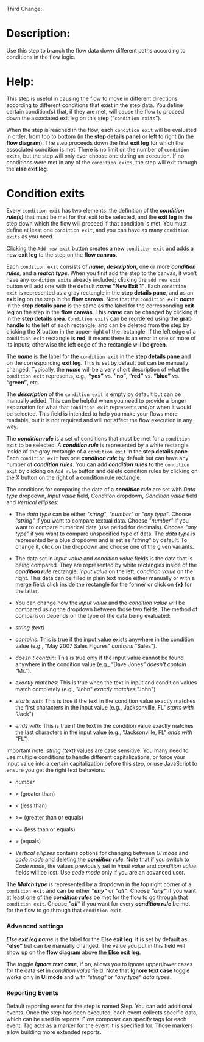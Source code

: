 Third Change:
# Description:

Use this step to branch the flow data down different paths according to conditions in the flow logic.



# Help:

This step is useful in causing the flow to move in different directions according to different conditions that exist in the step data. You define certain condition(s) that, if they are met, will cause the flow to proceed down the associated exit leg on this step (“`condition exits`”).

  

When the step is reached in the flow, each `condition exit` will be evaluated in order, from top to bottom (in the __step details pane__) or left to right (in the __flow diagram__). The step proceeds down the first __exit leg__ for which the associated condition is met. There is no limit on the number of `condition exits`, but the step will only ever choose one during an execution. If no conditions were met in any of the `condition exits`, the step will exit through the __else exit leg__.

  
  

# Condition exits

Every `condition exit` has two elements: the definition of the ___condition rule(s)___ that must be met for that exit to be selected, and the __exit leg__ in the step down which the flow will proceed if that condition is met. You must define at least one `condition exit`, and you can have as many `condition exits` as you need.

  

Clicking the `Add new exit` button creates a new `condition exit` and adds a new __exit leg__ to the step on the __flow canvas__.

  

Each `condition exit` consists of ___name___, ___description___, one or more ___condition rules___, and a ___match type___. When you first add the step to the canvas, it won’t have any `condition exits` already included; clicking the `add new exit` button will add one with the default ___name___ __"New Exit 1"__. Each `condition exit` is represented as a gray rectangle in the __step details pane__, and as an __exit leg__ on the step in the __flow canvas__. Note that the `condition exit` ___name___ in the __step details pane__ is the same as the label for the corresponding __exit leg__ on the step in the __flow canvas__. This ___name___ can be changed by clicking it in the __step details area__. `Condition exits` can be reordered using the __grab handle__ to the left of each rectangle, and can be deleted from the step by clicking the __X__ button in the upper-right of the rectangle. If the left edge of a `condition exit` rectangle is __red__, it means there is an error in one or more of its inputs; otherwise the left edge of the rectangle will be __green__.

  

The ___name___ is the label for the `condition exit` in the __step details pane__ and on the corresponding __exit leg__. This is set by default but can be manually changed. Typically, the ___name___ will be a very short description of what the `condition exit` represents, e.g., __“yes”__ vs. __“no”__, __“red”__ vs. __“blue”__ vs. __“green”__, etc.

  

The ___description___ of the `condition exit` is empty by default but can be manually added. This can be helpful when you need to provide a longer explanation for what that `condition exit` represents and/or when it would be selected. This field is intended to help you make your flows more readable, but it is not required and will not affect the flow execution in any way.

  

The ___condition rule___ is a set of conditions that must be met for a `condition exit` to be selected. A ___condition rule___ is represented by a white rectangle inside of the gray rectangle of a `condition exit` in the __step details pane__. Each `condition exit` has one ___condition rule___ by default but can have any number of ___condition rules___. You can add ___condition rules___ to the `condition exit` by clicking on ```Add rule``` button and delete condition rules by clicking on the X button on the right of a condition rule  rectangle.

  

The conditions for comparing the data of a ___condition rule___ are set with _Data type_ dropdown, _Input value_ field, _Condition_ dropdown, _Condition value_ field and _Vertical ellipses_:

- The _data type_ can be either _"string"_, _"number"_ or _"any type"_. Choose _"string"_ if you want to compare textual data. Choose _"number"_ if you want to compare numerical data (use period for decimals). Choose _"any type"_ if you want to compare unspecified type of data. The _data type_ is represented by a blue dropdown and is set as _"string"_ by default. To change it, click on the dropdown and choose one of the given variants.

- The data set in _input value_ and _condition value_ fields is the data that is being compared. They are represented by white rectangles inside of the ___condition rule___ rectangle, _input value_ on the left, _condition value_ on the right. This data can be filled in plain text mode either manually or with a merge field: click inside the rectangle for the former or click on __{x}__ for the latter.

- You can change how the _input value_ and the _condition value_ will be compared using the dropdown between those two fields. The method of comparison depends on the type of the data being evaluated:

* _string (text)_

* _contains_: This is true if the input value exists anywhere in the condition value (e.g., "May 2007 Sales Figures" _contains_ "Sales").

* _doesn't contain_: This is true only if the input value cannot be found anywhere in the condition value (e.g., “Dave Jones” _doesn’t contain_ “Mr.”).

* _exactly matches_: This is true when the text in input and condition values match completely (e.g., "John" _exactly matches_ "John")

* _starts with_: This is true if the text in the condition value exactly matches the first characters in the input value (e.g., Jacksonville, FL" _starts with_ "Jack")

* _ends with_: This is true if the text in the condition value exactly matches the last characters in the input value (e.g., "Jacksonville, FL" _ends with_ "FL").

Important note: _string (text)_ values are case sensitive. You many need to use multiple conditions to handle different capitalizations, or force your input value into a certain capitalization before this step, or use JavaScript to ensure you get the right text behaviors.

- _number_

- _>_ (greater than)

- _<_ (less than)

- _>=_ (greater than or equals)

- _<=_ (less than or equals)

- _=_ (equals)

  

- _Vertical ellipses_ contains options for changing between _UI mode_ and _code mode_ and deleting the ___condition rule___. Note that if you switch to _Code mode_, the values previously set in _input value_ and _condition value_ fields will be lost. Use _code mode_ only if you are an advanced user.

  

The ___Match type___ is represented by a dropdown in the top right corner of a `condition exit` and can be either ___"any"___ or __*"all"*__. Choose __*"any"*__ if you want at least one of the ___condition rules___ be met for the flow to go through that `condition exit`. Choose ___"all"___ if you want for every ___condition rule___ be met for the flow to go through that `condition exit`.

  

### Advanced settings

___Else exit leg name___ is the label for the __Else exit leg__. It is set by default as __“else”__ but can be manually changed. The value you put in this field will show up on the __flow diagram__ above the __Else exit leg__.

  

The toggle ___Ignore text case___, if on, allows you to ignore upper\lower cases for the data set in _condition value_ field. Note that __Ignore text case__ toggle works only in __UI mode__ and with _"string"_ or _"any type"_ _data types_.

  

### Reporting Events

  

Default reporting event for the step is named Step. You can add additional events. Once the step has been executed, each event collects specific data, which can be used in reports. Flow composer can specify tags for each event. Tag acts as a marker for the event it is specified for. Those markers allow building more extended reports.